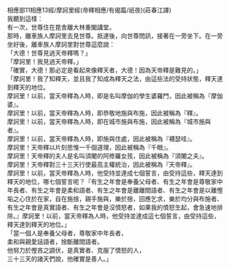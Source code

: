 相應部11相應13經/摩訶里經(帝釋相應/有偈篇/祇夜)(莊春江譯)  
我聽到這樣：  
有一次，世尊住在毘舍離大林重閣講堂。  
那時，離車族人摩訶里去見世尊。抵達後，向世尊問訊，接著在一旁坐下。在一旁坐好後，離車族人摩訶里對世尊這麼說：  
「大德！世尊見過天帝釋嗎？」  
「摩訶里！我見過天帝釋。」  
「確實，大德！那必定是看起來像釋天者，大德！因為天帝釋是難見的。」  
「摩訶里！我了知釋天，並且我了知成為釋天之法，由這些法的受持狀態，釋天達到釋天的地位。  
摩訶里！以前，當天帝釋為人時，即是名叫摩伽的學生婆羅門，因此被稱為『摩伽婆』。  
摩訶里！以前，當天帝釋為人時，即恭敬地施與布施，因此被稱為『釋』。  
摩訶里！以前，當天帝釋為人時，即在城市施與布施，因此被稱為『城市施與者』。  
摩訶里！以前，當天帝釋為人時，即施與住處，因此被稱為『襪瑟哇』。  
摩訶里！天帝釋以片刻思惟一千個道理，因此被稱為『千眼』。  
摩訶里！天帝釋的夫人是名叫須闍的阿修羅女孩，因此被稱為『須闍之夫』。  
摩訶里！天帝釋對三十三天行使最高主權統治，因此被稱為『天帝釋』。  
摩訶里！以前，當天帝釋為人時，他受持並達成七個誓言，由受持這些，釋天達到釋天的地位，哪七個誓言呢？『有生之年會是奉養父母者、有生之年會是尊敬家中年長者、有生之年會是柔和語者、有生之年會是離離間語者、有生之年會是以離慳垢之心住於在家，自在施捨，親手施與，樂於捨，回應乞求，樂於均分與布施者、有生之年會是真實語者、有生之年會是沒憤怒者，如果我的憤怒生起，會急速地排除。』摩訶里！以前，當天帝釋為人時，他受持並達成這七個誓言，由受持這些，釋天達到釋天的地位。」  
「當一個人是奉養父母者，尊敬家中年長者，  
柔和與親愛話語者，捨斷離間語者。  
他努力於慳吝之調伏，是真實者、克服了憤怒的人，  
三十三天的諸天們說，他確實是善人。」  
  
  

